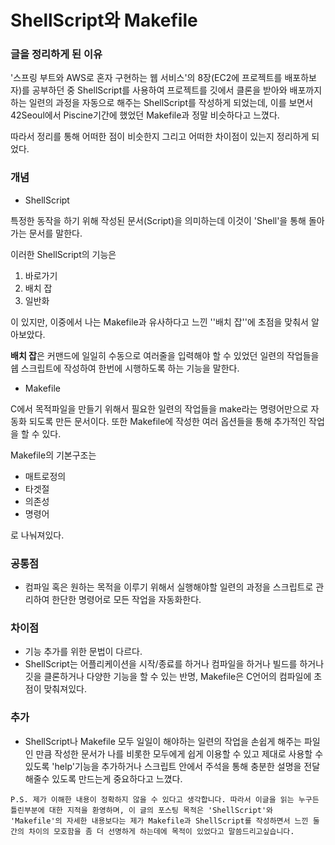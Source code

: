# ShellScript와 Makefile

### 글을 정리하게 된 이유

 '스프링 부트와 AWS로 혼자 구현하는 웹 서비스'의 8장(EC2에 프로젝트를 배포하보자)를 공부하던 중 ShellScript를 사용하여 프로젝트를 깃에서 클론을 받아와 배포까지하는 일련의 과정을 자동으로 해주는 ShellScript를 작성하게 되었는데, 이를 보면서 42Seoul에서 Piscine기간에 했었던 Makefile과 정말 비슷하다고 느꼈다.

따라서 정리를 통해 어떠한 점이 비슷한지 그리고 어떠한 차이점이 있는지 정리하게 되었다.



### 개념

- ShellScript

특정한 동작을 하기 위해 작성된 문서(Script)을 의미하는데 이것이 'Shell'을 통해 돌아가는 문서를 말한다.

이러한 ShellScript의 기능은

1. 바로가기
2. 배치 잡
3. 일반화

이 있지만, 이중에서 나는 Makefile과 유사하다고 느낀 ''배치 잡''에 초점을 맞춰서 알아보았다.

**배치 잡**은 커맨드에 일일히 수동으로 여러줄을 입력해야 할 수 있었던 일련의 작업들을 쉡 스크립트에 작성하여 한번에 시행하도록 하는 기능을 말한다.



- Makefile

C에서 목적파일을 만들기 위해서 필요한 일련의 작업들을 make라는 명령어만으로 자동화 되도록 만든 문서이다. 또한 Makefile에 작성한 여러 옵션들을 통해 추가적인 작업을 할 수 있다.

Makefile의 기본구조는

- 매트로정의
- 타겟절
- 의존성
- 명령어

로 나눠져있다.



### 공통점

- 컴파일 혹은 원하는 목적을 이루기 위해서 실행해야할 일련의 과정을 스크립트로 관리하여 한단한 명령어로 모든 작업을 자동화한다.



### 차이점

- 기능 추가를 위한 문법이 다르다.
- ShellScript는 어플리케이션을 시작/종료를 하거나 컴파일을 하거나 빌드를 하거나 깃을 클론하거나 다양한 기능을 할 수 있는 반명, Makefile은 C언어의 컴파일에 초점이 맞춰져있다.

### 추가

- ShellScript나 Makefile 모두 일일이 해야하는 일련의 작업을 손쉽게 해주는 파일인 만큼 작성한 문서가 나를 비롯한 모두에게 쉽게 이용할 수 있고 제대로 사용할 수 있도록 'help'기능을 추가하거나 스크립트 안에서 주석을 통해 충분한 설명을 전달 해줄수 있도록 만드는게 중요하다고 느꼈다. 

```
P.S. 제가 이해한 내용이 정확하지 않을 수 있다고 생각합니다. 따라서 이글을 읽는 누구든 틀린부분에 대한 지적을 환영하며, 이 글의 포스팅 목적은 'ShellScript'와 'Makefile'의 자세한 내용보다는 제가 Makefile과 ShellScript를 작성하면서 느낀 둘간의 차이의 모호함을 좀 더 선명하게 하는데에 목적이 있었다고 말씀드리고싶습니다.
```

